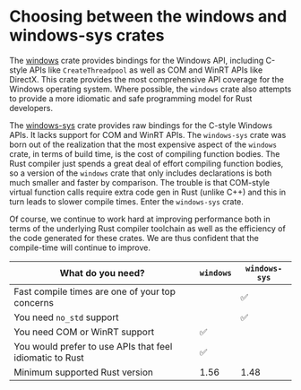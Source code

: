 # Choosing between the windows and windows-sys crates

The [windows](https://crates.io/crates/windows) crate provides bindings for the Windows API, including C-style APIs like `CreateThreadpool` as well as COM and WinRT APIs like DirectX. This crate provides the most comprehensive API coverage for the Windows operating system. Where possible, the `windows` crate also attempts to provide a more idiomatic and safe programming model for Rust developers.

The [windows-sys](https://crates.io/crates/windows-sys) crate provides raw bindings for the C-style Windows APIs. It lacks support for COM and WinRT APIs. The `windows-sys` crate was born out of the realization that the most expensive aspect of the `windows` crate, in terms of build time, is the cost of compiling function bodies. The Rust compiler just spends a great deal of effort compiling function bodies, so a version of the `windows` crate that only includes declarations is both much smaller and faster by comparison. The trouble is that COM-style virtual function calls require extra code gen in Rust (unlike C++) and this in turn leads to slower compile times. Enter the `windows-sys` crate.

Of course, we continue to work hard at improving performance both in terms of the underlying Rust compiler toolchain as well as the efficiency of the code generated for these crates. We are thus confident that the compile-time will continue to improve.

| What do you need? | `windows` | `windows-sys`|
| --- | --- | --- |
| Fast compile times are one of your top concerns | | ✅ |
| You need `no_std` support | | ✅ |
| You need COM or WinRT support | ✅ | |
| You would prefer to use APIs that feel idiomatic to Rust | ✅ | |
| Minimum supported Rust version | 1.56 | 1.48 |
